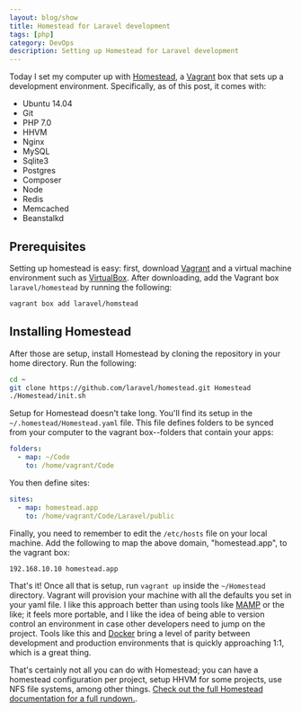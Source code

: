 ```yaml
---
layout: blog/show
title: Homestead for Laravel development
tags: [php]
category: DevOps
description: Setting up Homestead for Laravel development
---
```


Today I set my computer up with [Homestead][homestead], a [Vagrant][vagrant] box
that sets up a development environment. Specifically, as of this post, it comes
with:

- Ubuntu 14.04
- Git
- PHP 7.0
- HHVM
- Nginx
- MySQL
- Sqlite3
- Postgres
- Composer
- Node
- Redis
- Memcached
- Beanstalkd

## Prerequisites

Setting up homestead is easy: first, download [Vagrant][vagrant] and a virtual
machine environment such as [VirtualBox][virtualbox]. After downloading, add the
Vagrant box `laravel/homestead` by running the following:

~~~ bash
vagrant box add laravel/homstead
~~~

## Installing Homestead

After those are setup, install Homestead by cloning the repository in your home
directory. Run the following:

~~~ bash
cd ~
git clone https://github.com/laravel/homestead.git Homestead
./Homestead/init.sh
~~~

Setup for Homestead doesn't take long. You'll find its setup in the
`~/.homestead/Homestead.yaml` file. This file defines folders to be synced from
your computer to the vagrant box--folders that contain your apps:

~~~ yaml
folders:
  - map: ~/Code
    to: /home/vagrant/Code
~~~

You then define sites:

~~~ yaml
sites:
  - map: homestead.app
    to: /home/vagrant/Code/Laravel/public
~~~

Finally, you need to remember to edit the `/etc/hosts` file on your local
machine. Add the following to map the above domain, "homestead.app", to the
vagrant box:

~~~ bash
192.168.10.10 homestead.app
~~~

That's it! Once all that is setup, run `vagrant up` inside the `~/Homestead`
directory. Vagrant will provision your machine with all the defaults you set in
your yaml file. I like this approach better than using tools like [MAMP][mamp] or the
like; it feels more portable, and I like the idea of being able to version
control an environment in case other developers need to jump on the project.
Tools like this and [Docker][docker] bring a level of parity between development
and production environments that is quickly approaching 1:1, which is a great
thing.

That's certainly not all you can do with Homestead; you can have a homestead
configuration per project, setup HHVM for some projects, use NFS file systems,
among other things. [Check out the full Homestead documentation for a full
rundown.][homestead].

[laravel]: https://laravel.com
[homestead]: https://laravel.com/docs/5.2/homestead
[vagrant]: https://vagrantup.com
[virtualbox]: https://www.virtualbox.org/wiki/Downloads
[mamp]: http://www.mamp.info
[docker]: http://www.docker.com
